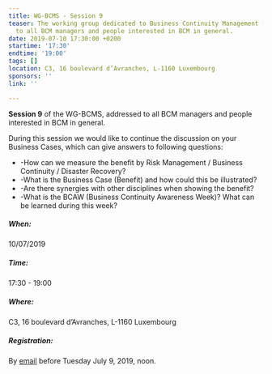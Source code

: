 ```yaml
---
title: WG-BCMS - Session 9
teaser: The working group dedicated to Business Continuity Management (BCMS) is addressed
  to all BCM managers and people interested in BCM in general.
date: 2019-07-10 17:30:00 +0200
startime: '17:30'
endtime: '19:00'
tags: []
location: C3, 16 boulevard d’Avranches, L-1160 Luxembourg
sponsors: ''
link: ''

---
```

**Session 9** of the WG-BCMS, addressed to all BCM managers and people interested in BCM in general.

During this session we would like to continue the discussion on your Business Cases, which can give answers to following questions:

* -How can we measure the benefit by Risk Management / Business Continuity / Disaster Recovery?
* -What is the Business Case (Benefit) and how could this be illustrated?
* -Are there synergies with other disciplines when showing the benefit?
* -What is the BCAW (Business Continuity Awareness Week)? What can be learned during this week?

##### When:

10/07/2019

##### Time:

17:30 - 19:00

##### Where:

C3, 16 boulevard d’Avranches, L-1160 Luxembourg

##### Registration:

By [email](mailto:secgen@clusil.lu) before Tuesday July 9, 2019, noon.